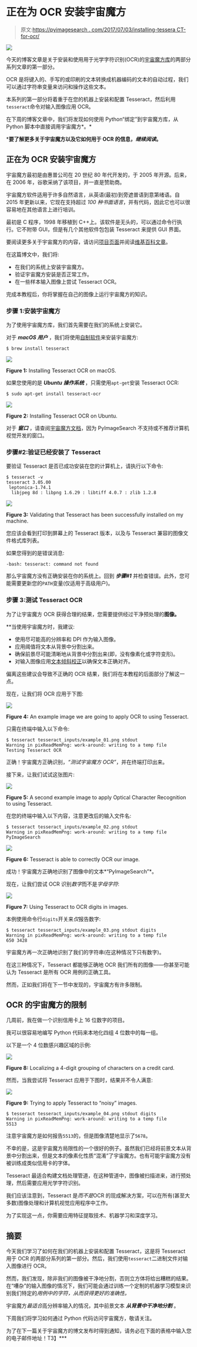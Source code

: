 # 正在为 OCR 安装宇宙魔方

> 原文:[https://pyimagesearch . com/2017/07/03/installing-tessera CT-for-ocr/](https://pyimagesearch.com/2017/07/03/installing-tesseract-for-ocr/)

![](../Images/1a781ac7b73a2e5c388973976c650a5b.png)

今天的博客文章是关于安装和使用用于光学字符识别(OCR)的[宇宙魔方库](https://github.com/tesseract-ocr/tesseract)的两部分系列文章的第一部分。

OCR 是将键入的、手写的或印刷的文本转换成机器编码的文本的自动过程，我们可以通过字符串变量来访问和操作这些文本。

本系列的第一部分将着重于在您的机器上安装和配置 Tesseract，然后利用`tesseract`命令对输入图像应用 OCR。

在下周的博客文章中，我们将发现如何使用 Python“绑定”到宇宙魔方库，从 Python 脚本中直接调用宇宙魔方*。*

 ***要了解更多关于宇宙魔方以及它如何用于 OCR 的信息，*继续阅读*。**

## 正在为 OCR 安装宇宙魔方

宇宙魔方最初是由惠普公司在 20 世纪 80 年代开发的，于 2005 年开源。后来，在 2006 年，谷歌采纳了该项目，并一直是赞助商。

宇宙魔方软件适用于许多自然语言，从英语(最初)到旁遮普语到意第绪语。自 2015 年更新以来，它现在支持超过 *100 种书面语言*，并有代码，因此它也可以很容易地在其他语言上进行培训。

最初是 C 程序，1998 年移植到 C++上。该软件是无头的，可以通过命令行执行。它不附带 GUI，但是有几个其他软件包包装 Tesseract 来提供 GUI 界面。

要阅读更多关于宇宙魔方的内容，请访问[项目页面](https://github.com/tesseract-ocr)并阅读[维基百科文章](https://en.wikipedia.org/wiki/Tesseract_(software))。

在这篇博文中，我们将:

*   在我们的系统上安装宇宙魔方。
*   验证宇宙魔方安装是否正常工作。
*   在一些样本输入图像上尝试 Tesseract OCR。

完成本教程后，你将掌握在自己的图像上运行宇宙魔方的知识。

### 步骤 1:安装宇宙魔方

为了使用宇宙魔方库，我们首先需要在我们的系统上安装它。

对于 ***macOS 用户*** ，我们将使用[自制软件](https://brew.sh/)来安装宇宙魔方:

```
$ brew install tesseract

```

![](../Images/dd7e62923767df724afbf61984acccef.png)

**Figure 1:** Installing Tesseract OCR on macOS.

如果您使用的是 ***Ubuntu 操作系统*** ，只需使用`apt-get`安装 Tesseract OCR:

```
$ sudo apt-get install tesseract-ocr

```

![](../Images/a3858704032fe94f614df290bc4c9b27.png)

**Figure 2:** Installing Tesseract OCR on Ubuntu.

对于 ***窗口*** ，请查阅[宇宙魔方文档](https://github.com/tesseract-ocr/tesseract/wiki#windows)，因为 PyImageSearch 不支持或不推荐计算机视觉开发的窗口。

### 步骤#2:验证已经安装了 Tesseract

要验证 Tesseract 是否已成功安装在您的计算机上，请执行以下命令:

```
$ tesseract -v
tesseract 3.05.00
 leptonica-1.74.1
  libjpeg 8d : libpng 1.6.29 : libtiff 4.0.7 : zlib 1.2.8

```

![](../Images/b56ebf4a993057853262a5131e20e571.png)

**Figure 3:** Validating that Tesseract has been successfully installed on my machine.

您应该会看到打印到屏幕上的 Tesseract 版本，以及与 Tesseract 兼容的图像文件格式库列表。

如果您得到的是错误消息:

```
-bash: tesseract: command not found

```

那么宇宙魔方没有正确安装在你的系统上。回到 ***步骤#1*** 并检查错误。此外，您可能需要更新您的`PATH`变量(仅适用于高级用户)。

### 步骤 3:测试 Tesseract OCR

为了让宇宙魔方 OCR 获得合理的结果，您需要提供经过干净预处理的**图像。**

 **当使用宇宙魔方时，我建议:

*   使用尽可能高的分辨率和 DPI 作为输入图像。
*   应用阈值将文本从背景中分割出来。
*   确保前景尽可能清晰地从背景中分割出来(即，没有像素化或字符变形)。
*   对输入图像应用[文本倾斜校正](https://pyimagesearch.com/2017/02/20/text-skew-correction-opencv-python/)以确保文本正确对齐。

偏离这些建议会导致不正确的 OCR 结果，我们将在本教程的后面部分了解这一点。

现在，让我们将 OCR 应用于下图:

![](../Images/20288896b9fd5b33c1b3b1b6c8b2fe72.png)

**Figure 4:** An example image we are going to apply OCR to using Tesseract.

只需在终端中输入以下命令:

```
$ tesseract tesseract_inputs/example_01.png stdout 
Warning in pixReadMemPng: work-around: writing to a temp file
Testing Tesseract OCR

```

正确！宇宙魔方正确识别，*“测试宇宙魔方 OCR”*，并在终端打印出来。

接下来，让我们试试这张图片:

![](../Images/c06404b11dd432857f8b1e6b2fbecec9.png)

**Figure 5:** A second example image to apply Optical Character Recognition to using Tesseract.

在您的终端中输入以下内容，注意更改后的输入文件名:

```
$ tesseract tesseract_inputs/example_02.png stdout 
Warning in pixReadMemPng: work-around: writing to a temp file
PyImageSearch

```

![](../Images/1a781ac7b73a2e5c388973976c650a5b.png)

**Figure 6:** Tesseract is able to correctly OCR our image.

成功！宇宙魔方正确地识别了图像中的文本*“PyImageSearch”*。

现在，让我们尝试 OCR 识别*数字*而不是*字母字符*:

![](../Images/672973de29cabe7f4730b36311e2ce43.png)

**Figure 7:** Using Tesseract to OCR digits in images.

本例使用命令行`digits`开关来*仅*报告数字:

```
$ tesseract tesseract_inputs/example_03.png stdout digits
Warning in pixReadMemPng: work-around: writing to a temp file
650 3428

```

宇宙魔方再一次正确地识别了我们的字符串(在这种情况下只有数字)。

在这三种情况下，Tesseract 都能够正确地 OCR 我们所有的图像——你甚至可能认为 Tesseract 是所有 OCR 用例的正确工具。

然而，正如我们将在下一节中发现的，宇宙魔方有许多限制。

## OCR 的宇宙魔方的限制

几周前，我在做一个识别信用卡上 16 位数字的项目。

我可以很容易地编写 Python 代码来本地化四组 4 位数中的每一组。

以下是一个 4 位数感兴趣区域的示例:

![](../Images/991d7b4eadd9b1e0a28f23e727043baf.png)

**Figure 8:** Localizing a 4-digit grouping of characters on a credit card.

然而，当我尝试将 Tesseract 应用于下图时，结果并不令人满意:

![](../Images/f24d25868b8ef7de63fd5fbcf3770c81.png)

**Figure 9:** Trying to apply Tesseract to “noisy” images.

```
$ tesseract tesseract_inputs/example_04.png stdout digits
Warning in pixReadMemPng: work-around: writing to a temp file
5513

```

注意宇宙魔方是如何报告`5513`的，但是图像清楚地显示了`5678`。

不幸的是，这是宇宙魔方局限性的一个很好的例子。虽然我们已经将前景文本从背景中分割出来，但是文本的像素化性质“混淆”了宇宙魔方。也有可能宇宙魔方没有被训练成类似信用卡的字体。

Tesseract 最适合构建文档处理管道，在这种管道中，图像被扫描进来，进行预处理，然后需要应用光学字符识别。

我们应该注意到，Tesseract 是*而不是*OCR 的现成解决方案，可以在所有(甚至大多数)图像处理和计算机视觉应用程序中工作。

为了实现这一点，你需要应用特征提取技术、机器学习和深度学习。

## 摘要

今天我们学习了如何在我们的机器上安装和配置 Tesseract，这是将 Tesseract 用于 OCR 的两部分系列的第一部分。然后，我们使用`tesseract`二进制文件对输入图像进行 OCR。

然而，我们发现，除非我们的图像被干净地分割，否则立方体将给出糟糕的结果。在“嘈杂”的输入图像的情况下，我们可能会通过训练一个定制的机器学习模型来识别我们特定的*用例中的字符，从而获得更好的准确性。*

宇宙魔方*最适合*高分辨率输入的情况，其中前景文本 ***从背景中干净地分割*** 。

下周我们将学习如何通过 Python 代码访问宇宙魔方，敬请关注。

为了在下一篇关于宇宙魔方的博文发布时得到通知，请务必在下面的表格中输入您的电子邮件地址！T3】***